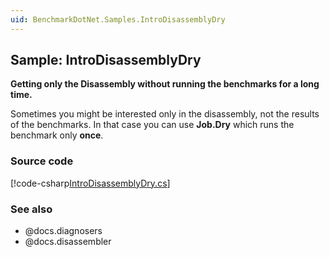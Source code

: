 ```yaml
---
uid: BenchmarkDotNet.Samples.IntroDisassemblyDry
---
```


## Sample: IntroDisassemblyDry

**Getting only the Disassembly without running the benchmarks for a long time.**

Sometimes you might be interested only in the disassembly, not the results of the benchmarks.
In that case you can use **Job.Dry** which runs the benchmark only **once**.

### Source code

[!code-csharp[IntroDisassemblyDry.cs](../../../samples/BenchmarkDotNet.Samples/IntroDisassemblyDry.cs)]

### See also

* @docs.diagnosers
* @docs.disassembler